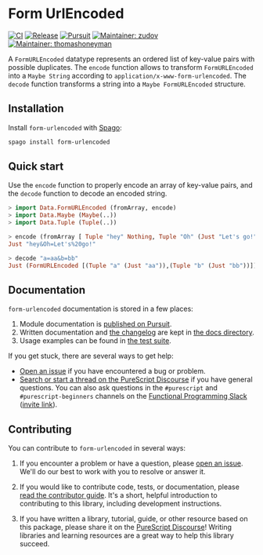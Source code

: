 # Form UrlEncoded

[![CI](https://github.com/purescript-contrib/purescript-form-urlencoded/workflows/CI/badge.svg?branch=main)](https://github.com/purescript-contrib/purescript-form-urlencoded/actions?query=workflow%3ACI+branch%3Amain)
[![Release](http://img.shields.io/github/release/purescript-contrib/purescript-form-urlencoded.svg)](https://github.com/purescript-contrib/purescript-form-urlencoded/releases)
[![Pursuit](http://pursuit.purescript.org/packages/purescript-form-urlencoded/badge)](http://pursuit.purescript.org/packages/purescript-form-urlencoded)
[![Maintainer: zudov](https://img.shields.io/badge/maintainer-zudov-teal.svg)](http://github.com/zudov)
[![Maintainer: thomashoneyman](https://img.shields.io/badge/maintainer-thomashoneyman-teal.svg)](http://github.com/thomashoneyman)

A `FormURLEncoded` datatype represents an ordered list of key-value pairs with possible duplicates. The `encode` function allows to transform `FormURLEncoded` into a `Maybe String` according to `application/x-www-form-urlencoded`. The `decode` function transforms a string into a `Maybe FormURLEncoded` structure.

## Installation

Install `form-urlencoded` with [Spago](https://github.com/purescript/spago):

```sh
spago install form-urlencoded
```

## Quick start

Use the `encode` function to properly encode an array of key-value pairs, and the `decode` function to decode an encoded string.

```purs
> import Data.FormURLEncoded (fromArray, encode)
> import Data.Maybe (Maybe(..))
> import Data.Tuple (Tuple(..))

> encode (fromArray [ Tuple "hey" Nothing, Tuple "Oh" (Just "Let's go!") ])
Just "hey&Oh=Let's%20go!"

> decode "a=aa&b=bb"
Just (FormURLEncoded [(Tuple "a" (Just "aa")),(Tuple "b" (Just "bb"))])
```

## Documentation

`form-urlencoded` documentation is stored in a few places:

1. Module documentation is [published on Pursuit](https://pursuit.purescript.org/packages/purescript-form-urlencoded).
2. Written documentation and [the changelog](./docs/CHANGELOG.md) are kept in [the docs directory](./docs).
3. Usage examples can be found in [the test suite](./test).

If you get stuck, there are several ways to get help:

- [Open an issue](https://github.com/purescript-contrib/purescript-form-urlencoded/issues) if you have encountered a bug or problem.
- [Search or start a thread on the PureScript Discourse](https://discourse.purescript.org) if you have general questions. You can also ask questions in the `#purescript` and `#purescript-beginners` channels on the [Functional Programming Slack](https://functionalprogramming.slack.com) ([invite link](https://fpchat-invite.herokuapp.com/)).

## Contributing

You can contribute to `form-urlencoded` in several ways:

1. If you encounter a problem or have a question, please [open an issue](https://github.com/purescript-contrib/purescript-form-urlencoded/issues). We'll do our best to work with you to resolve or answer it.

2. If you would like to contribute code, tests, or documentation, please [read the contributor guide](./.github/CONTRIBUTING.md). It's a short, helpful introduction to contributing to this library, including development instructions.

3. If you have written a library, tutorial, guide, or other resource based on this package, please share it on the [PureScript Discourse](https://discourse.purescript.org)! Writing libraries and learning resources are a great way to help this library succeed.
